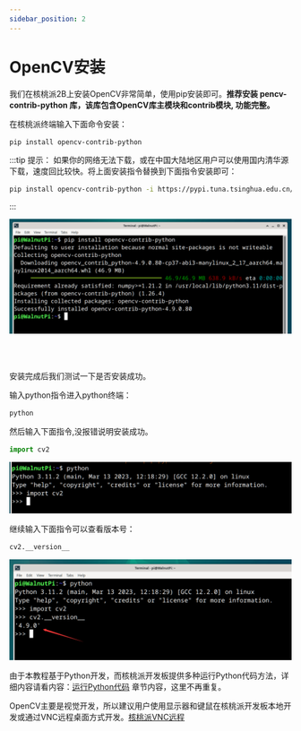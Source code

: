 ```yaml
---
sidebar_position: 2
---
```


# OpenCV安装

我们在核桃派2B上安装OpenCV非常简单，使用pip安装即可。**推荐安装 pencv-contrib-python 库，该库包含OpenCV库主模块和contrib模块, 功能完整。**

在核桃派终端输入下面命令安装：

```bash
pip install opencv-contrib-python
```

:::tip 提示：
如果你的网络无法下载，或在中国大陆地区用户可以使用国内清华源下载，速度回比较快。将上面安装指令替换到下面指令安装即可：
```bash
pip install opencv-contrib-python -i https://pypi.tuna.tsinghua.edu.cn/simple 
```
:::

![install](./img/install/install1.png)

<br></br>

安装完成后我们测试一下是否安装成功。

输入python指令进入python终端：

```bash
python
```

然后输入下面指令,没报错说明安装成功。

```python
import cv2
```

![install](./img/install/install2.png)

继续输入下面指令可以查看版本号：

```python
cv2.__version__
```

![install](./img/install/install3.png)

由于本教程基于Python开发，而核桃派开发板提供多种运行Python代码方法，详细内容请看内容：[运行Python代码](../python/python_run.md) 章节内容，这里不再重复。

OpenCV主要是视觉开发，所以建议用户使用显示器和键鼠在核桃派开发板本地开发或通过VNC远程桌面方式开发。[核桃派VNC远程](../os_software/vnc.md) 